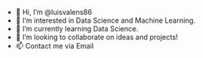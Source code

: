 - 👋 Hi, I’m @luisvalens86
- 👀 I’m interested in Data Science and Machine Learning.
- 🌱 I’m currently learning Data Science.
- 💞️ I’m looking to collaborate on ideas and projects!
- 📫 Contact me via Email

<!---
luisvalens86/luisvalens86 is a ✨ special ✨ repository because its `README.md` (this file) appears on your GitHub profile.
You can click the Preview link to take a look at your changes.
--->
